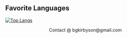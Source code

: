 ## Favorite Languages

[![Top Langs](https://github-readme-stats.vercel.app/api/top-langs/?username=AwesomeMarley)](https://github.com/anuraghazra/github-readme-stats)


<p align="center">
  Contact @ bgkirbyson@gmail.com
</p>

